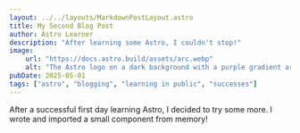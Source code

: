 ```yaml
---
layout: ../../layouts/MarkdownPostLayout.astro
title: My Second Blog Post
author: Astro Learner
description: "After learning some Astro, I couldn't stop!"
image:
    url: "https://docs.astro.build/assets/arc.webp"
    alt: "The Astro logo on a dark background with a purple gradient arc."
pubDate: 2025-05-01
tags: ["astro", "blogging", "learning in public", "successes"]
---
```

After a successful first day learning Astro, I decided to try some more. I wrote and imported a small component from memory!
